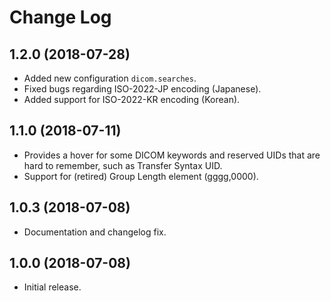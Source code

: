 # Change Log

## 1.2.0 (2018-07-28)

- Added new configuration `dicom.searches`.
- Fixed bugs regarding ISO-2022-JP encoding (Japanese).
- Added support for ISO-2022-KR encoding (Korean).

## 1.1.0 (2018-07-11)

- Provides a hover for some DICOM keywords and reserved UIDs
  that are hard to remember, such as Transfer Syntax UID.
- Support for (retired) Group Length element (gggg,0000).

## 1.0.3 (2018-07-08)

- Documentation and changelog fix.

## 1.0.0 (2018-07-08)

- Initial release.

